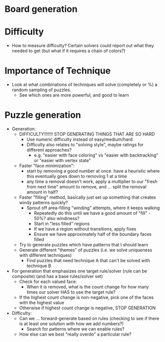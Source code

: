 
# Board generation

# Difficulty

- How to measure difficulty? Certain solvers could report out what they needed to get (but what if it requires a chain of colors?)

# Importance of Technique

- Look at what combinations of techniques will solve (completely or %) a random sampling of puzzles.
  - See which ones are more powerful, and good to learn 

# Puzzle generation
 
- Generation:
  - DIFFICULTY!!!!!!! STOP GENERATING THINGS THAT ARE SO HARD
    - Use numeric difficulty instead of easy/medium/hard
    - Difficulty also relates to "solving style", maybe ratings for different approaches?
      - e.g. "easier with face coloring" vs "easier with backtracking" or "easier with vertex state"
  - Faster "face minimization": 
    - start by removing a good number at once. have a heuristic where this eventually goes down to removing 1 at a time
    - any time a removal doesn't work, apply a multiplier to our "fresh from next time" amount to remove, and ... split the removal amount in half?
  - Faster "filling" method, basically just set up something that creates windy patterns quickly?
    - Sprout off area-filling "winding" attempts, where it keeps walking
      - Repeatedly do this until we have a good amount of "fill" - 50%? also windiness?
      - Start in "less filled" regions
      - If we have a region without transitions, apply fixes
      - Ensure we have approximately half of the boundary faces filled
  - Try to generate puzzles which have patterns that I should learn
  - Generate different "themes" of puzzles (i.e. we solve uniqueness with different techniques)
    - Find puzzles that need technique A that can't be solved with technique B
- For generation that emphasizes one target rule/solver (rule can be composite) (and has a base rules/solver set)
  - Check for each valued face:
    - When it is removed, what is the count change for how many times our solver HAS to use the target rule?
  - If the highest count change is non-negative, pick one of the faces with the highest value
  - Otherwise if highest count change is negative, STOP GENERATION
- Difficulty:
  - Can we ... forward-generate based on rules (checking to see if there is at least one solution with how we add numbers?)
    - Search for patterns where we can enable rules?
  - How else can we best "really overdo" a particular rule?